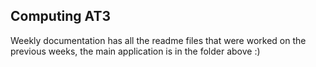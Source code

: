 ## Computing AT3
Weekly documentation has all the readme files that were worked on the previous weeks, the main application is in the folder above :)
